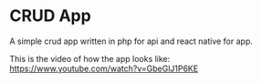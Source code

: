 # CRUD App

A simple crud app written in php for api and react native for app.

This is the video of how the app looks like:
https://www.youtube.com/watch?v=GbeGlJ1P6KE
